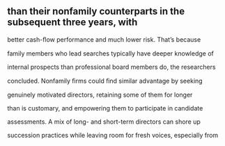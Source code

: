 ## than their nonfamily counterparts in the subsequent three years, with

better cash-ﬂow performance and much lower risk. That’s because

family members who lead searches typically have deeper knowledge of

internal prospects than professional board members do, the researchers

concluded. Nonfamily ﬁrms could ﬁnd similar advantage by seeking

genuinely motivated directors, retaining some of them for longer

than is customary, and empowering them to participate in candidate

assessments. A mix of long- and short-term directors can shore up

succession practices while leaving room for fresh voices, especially from